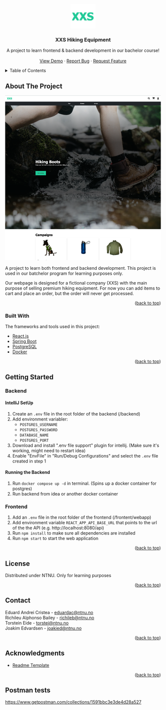 <!-- Tamplate from https://github.com/othneildrew/Best-README-Template -->
<div id="top"></div>

<!-- PROJECT LOGO -->
<br />
<div align="center">
  <a href="https://github.com/jKm00/hiking-equipment">
    <img src="documentation/readme-images/logo.png" alt="Logo" width="80" height="80">
  </a>

  <h3 align="center">XXS Hiking Equipment</h3>

  <p align="center">
    A project to learn frontend & backend development in our bachelor course!
    <br />
    <br />
    <a href="http://gr02.appdev.cloudns.ph/">View Demo</a>
    ·
    <a href="https://github.com/jKm00/hiking-equipment/issues">Report Bug</a>
    ·
    <a href="https://github.com/jKm00/hiking-equipment/issues">Request Feature</a>
  </p>
</div>

<!-- TABLE OF CONTENTS -->
<details>
  <summary>Table of Contents</summary>
  <ol>
    <li>
      <a href="#about-the-project">About The Project</a>
      <ul>
        <li><a href="#built-with">Built With</a></li>
      </ul>
    </li>
    <li>
      <a href="#getting-started">Getting Started</a>
      <ul>
        <li><a href="#backend"backend>Backend</a>
            <ul>
                <li><a href="#intellij-setup">IntelliJ Setup</a></li>
                <li><a href="#running-the-backend">Running the Backend</a></li>
            </ul>
        </li>
        <li><a href="#frontend"backend>Frontend</a></li>
      </ul>
    </li>
    <li><a href="#license">License</a></li>
    <li><a href="#contact">Contact</a></li>
    <li><a href="#acknowledgments">Acknowledgments</a></li>
    <li><a href="#postman-tests">Postman tests</a></li>
  </ol>
</details>

<!-- ABOUT THE PROJECT -->

## About The Project

![XXS Front Page Screen Shot](documentation/readme-images/front-page.png)

A project to learn both frontend and backend development. This project is used in our batchelor program for learning purposes only.

Our webpage is designed for a fictional company (XXS) with the main purpose of selling premium hiking equipment. For now you can add items to cart and place an order, but the order will never get processed.

<p align="right">(<a href="#top">back to top</a>)</p>

### Built With

The frameworks and tools used in this project:

- [React.js](https://reactjs.org/)
- [Spring Boot](https://spring.io/)
- [PostgreSQL](https://www.postgresql.org/)
- [Docker](https://www.docker.com/)

<p align="right">(<a href="#top">back to top</a>)</p>

<!-- GETTING STARTED -->

## Getting Started

### Backend

#### IntelliJ SetUp

1. Create an `.env` file in the root folder of the backend (/backend)
2. Add environment variabler:
   - `POSTGRES_USERNAME`
   - `POSTGRES_PASSWORD`
   - `DATABASE_NAME`
   - `POSTGRES_PORT`
3. Download and install ".env file support" plugin for intellij. (Make sure it's working, might need to restart idea)
4. Enable "EnvFile" in "Run/Debug Configurations" and select the `.env` file created in step 1

#### Running the Backend

1. Run `docker compose up -d` in terminal. (Spins up a docker container for postgres)
2. Run backend from idea or another docker container

### Frontend

1. Add an `.env` file in the root folder of the frontend (/frontent/webapp)
2. Add environment variable `REACT_APP_API_BASE_URL` that points to the url of the the API (e.g. http://localhost:8080/api)
3. Run `npm install` to make sure all dependencies are installed
4. Run `npm start` to start the web application

<p align="right">(<a href="#top">back to top</a>)</p>

<!-- LICENSE -->

## License

Distributed under NTNU. Only for learning purposes

<p align="right">(<a href="#top">back to top</a>)</p>

<!-- CONTACT -->

## Contact

Eduard Andrei Cristea - eduardac@ntnu.no  
Richileu Alphonso Bailey - richileb@ntnu.no  
Torstein Eide - torstei@ntnu.no  
Joakim Edvardsen - joakied@ntnu.no

<p align="right">(<a href="#top">back to top</a>)</p>

<!-- ACKNOWLEDGMENTS -->

## Acknowledgments

- [Readme Template](https://github.com/othneildrew/Best-README-Template#getting-started)

<p align="right">(<a href="#top">back to top</a>)</p>

## Postman tests

https://www.getpostman.com/collections/1591bbc3e3de4d28a527

